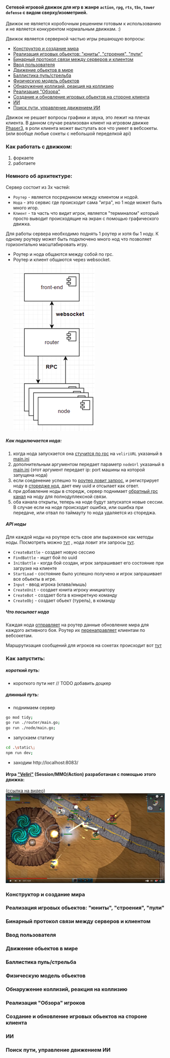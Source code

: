 #### Сетевой игровой движок для игр в жанре `action`, `rpg`, `rts`, `tbs`, `tower defense` с видом сверху/изометрией.

Движок не является коробочным решением готовым к использованию и не является конкурентом нормальным движкам. :)

Движок является серверной частью игры решающую вопросы:

- [Конструктор и создание мира](#create-world)
- [Реализация игровых обьектов: "юниты", "строения", "пули"](#game-objects)
- [Бинарный протокол связи между серверов и клиентом](#binary-protocol)
- [Ввод пользователя](#input)
- [Движение обьектов в мире](#move)
- [Баллистика пуль/стрельба](#weapon)
- [Физическую модель обьектов](#physical-model)
- [Обнаружение коллизий, реакция на коллизию](#collision)
- [Реализация "Обзора"](#watch)
- [Создание и обновление игровых обьектов на стороне клиента](#create-update-client)
- [ИИ](#ai)
- [Поиск пути, управление движением ИИ](#ai-support)

Движок не решает вопросы графики и звука, это лежит на плечах клиента. В данном случае реализован клиент на игровом
движке [Phaser3](https://phaser.io/phaser3), в роли клиента может выступать все что умеет в вебсокеты. (или вообще любые
сокеты с небольшой переделкой api)

### Как работать с движком:

1) форкаете
2) работаете

### Немного об архитектуре:

Сервер состоит из 3х частей:

- `Роутер` - является посредником между клиентом и нодой.
- `Нода` - это сервис где происходит сама "игра", но 1 ноде может быть много игор.
- `Клиент` - та часть что видит игрок, является "терминалом" который просто выводит происходящие на экран с помощью
  графического движка.

Для работы сервера необходимо поднять 1 роутер и хотя бы 1 ноду. К одному роутеру может быть подключено много нод что
позволяет горизонтально масштабировать игру.

- Роутер и нода общаются между собой по rpc.
- Роутер и клиент общаются через websocket.
  ![This is an image](./readme_assets/img_2.png)

##### Как подключается нода:

1) когда нода запускается
   она [стучится по rpc](https://github.com/TrashPony/game-engine/blob/cc521dd593e2c302145b238165cb270b7a2d2dfe/node/rpc/rpc.go#L56)
   на `veliriURL` указаный в [main.ini](./main.ini)
2) дополнительным аргументом передает параметр `nodeUrl` указаный в [main.ini](./main.ini) (этот аргумент передает ip:
   port машины на которой запущена нода)
3) если соеденение успешно
   то [роутер ловит запрос](https://github.com/TrashPony/game-engine/blob/master/router/rpc/server.go#L65), и
   регистрирует ноду
   в [сторедже нод](https://github.com/TrashPony/game-engine/blob/master/router/mechanics/factories/nodes/nodes.go#L8),
   дает ему uuid и отсылает как ответ.
4) при добавление ноды в сторедж, сервер
   поднимает [обратный rpc канал](https://github.com/TrashPony/game-engine/blob/cc521dd593e2c302145b238165cb270b7a2d2dfe/router/mechanics/factories/nodes/nodes.go#L32)
   на ноду для полнодуплексной связи.
5) оба канала открыты, теперь на ноде будут запускатся новые сессии. В случае если на ноде происходит ошибка, или ошибка
   при передаче, или отвал по таймауту то нода удаляется из стореджа.

##### API ноды

Для каждой ноды на роутере есть свое апи выраженое как методы ноды. Посмотреть
можно [тут](https://github.com/TrashPony/game-engine/blob/cc521dd593e2c302145b238165cb270b7a2d2dfe/router/mechanics/game_objects/node/node.go#L74)
, нода ловит эти запросы [тут](https://github.com/TrashPony/game-engine/blob/master/node/rpc/rpc.go#L86).

- `CreateBattle` - создает новую сессию
- `FindBattle` - ищет бой по uuid
- `InitBattle` - когда бой создан, игрок запрашивает его состояние при загрузке на клиенте
- `StartLoad` - состояние было успешно получено и игрок запрашивает все обьекты в игре.
- `Input` - ввод игрока (клава/мышь)
- `CreateUnit` - создает юнита игроку инициатору
- `CreateBot` - создает бота в конкретную команду
- `CreateObj` - создает обьект (турель), в команду

##### Что посылает нода

Каждая нода [отправляет](https://github.com/TrashPony/game-engine/blob/master/node/rpc/rpc.go#L163) на роутер
данные обновление мира для каждого активного боя. Роутер
их [перенаправляет](https://github.com/TrashPony/game-engine/blob/master/router/rpc/server.go#L81) клиентам по
вебсокетам.

Маршрутизация сообщений для игроков на сокетах происходит
вот [тут](https://github.com/TrashPony/game-engine/blob/cc521dd593e2c302145b238165cb270b7a2d2dfe/router/web_socket/sender.go#L75)

### Как запустить:

##### короткий путь:

- короткого пути нет // TODO добавить доцкер

##### длинный путь:

- поднимаем сервер

```bash
go mod tidy;
go run ./router/main.go;
go run ./node/main.go;
```

- запускаем статику

```bash
cd .\static\;
npm run dev;
```

- заходим http://localhost:8083/

#### Игра ["Veliri"](https://yandex.ru/games/app/184316?lang=ru) (Session/MMO/Action) разработаная с помощью этого движка:

([ссылка на видео](https://www.youtube.com/watch?v=7D_ILFRQG2MQ))
[![Watch the video](/readme_assets/img_1.png)](https://www.youtube.com/watch?v=7D_ILFRQG2MQ)

<h3 id="create-world">
Конструктор и создание мира
</h3>

<h3 id="game-objects">
Реализация игровых обьектов: "юниты", "строения", "пули"
</h3>

<h3 id="binary-protocol">
Бинарный протокол связи между серверов и клиентом
</h3>

<h3 id="input">
Ввод пользователя
</h3>

<h3 id="move">
Движение обьектов в мире
</h3>

<h3 id="weapon">
Баллистика пуль/стрельба
</h3>

<h3 id="physical-model">
Физическую модель обьектов
</h3>

<h3 id="collision">
Обнаружение коллизий, реакция на коллизию
</h3>

<h3 id="watch">
Реализация "Обзора" игроков
</h3>

<h3 id="create-update-client">
Создание и обновление игровых обьектов на стороне клиента
</h3>

<h3 id="ai">
ИИ
</h3>

<h3 id="ai-support">
Поиск пути, управление движением ИИ
</h3>
